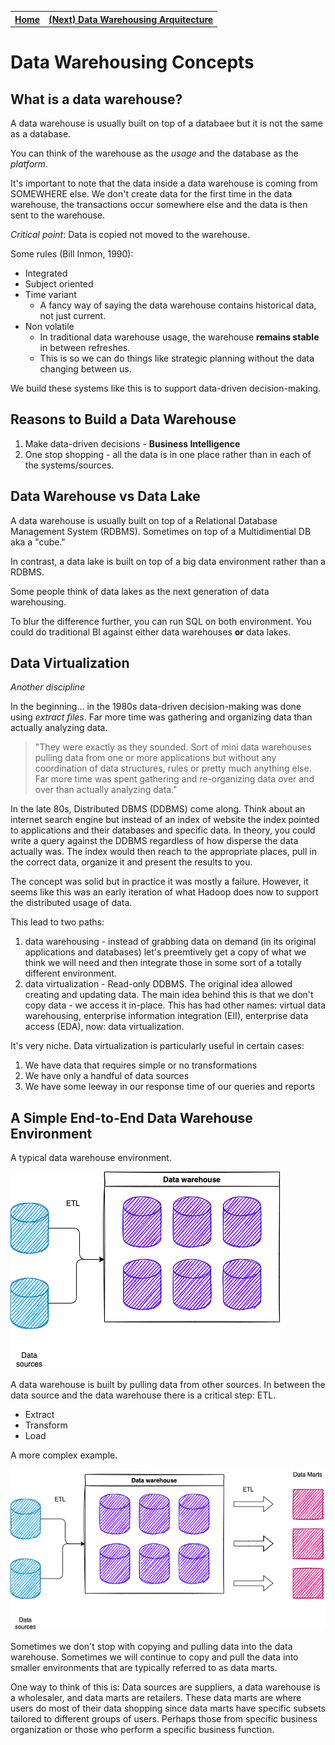  <table class="center" style="margin-left:auto;margin-right:auto">
  <tr>
    <th><a href="/">Home</a></th>
    <th><a href="../02-data-warehousing-architecture">(Next) Data Warehousing Arquitecture</a></th>
  </tr>
</table> 


# Data Warehousing Concepts

## What is a data warehouse?
A data warehouse is usually built on top of a databaee but it is not the same as a database.

You can think of the warehouse as the _usage_ and the database as the _platform_.

It's important to note that the data inside a data warehouse is coming from SOMEWHERE else. We don't create data for the first time in the data warehouse, the transactions occur somewhere else and the data is then sent to the warehouse.

*Critical point*: Data is copied not moved to the warehouse.

Some rules (Bill Inmon, 1990):
* Integrated
* Subject oriented
* Time variant
    - A fancy way of saying the data warehouse contains historical data, not just current.
* Non volatile
    - In traditional data warehouse usage, the warehouse **remains stable** in between refreshes. 
    - This is so we can do things like strategic planning without the data changing between us.

We build these systems like this is to support data-driven decision-making.


## Reasons to Build a Data Warehouse

1. Make data-driven decisions - **Business Intelligence**
2. One stop shopping - all the data is in one place rather than in each of the systems/sources. 

## Data Warehouse vs Data Lake
A data warehouse is usually built on top of a Relational Database Management System (RDBMS). Sometimes on top of a Multidimential DB aka a "cube."

In contrast, a data lake is built on top of a big data environment rather than a RDBMS.

Some people think of data lakes as the next generation of data warehousing.

To blur the difference further, you can run SQL on both environment. You could do traditional BI against either data warehouses **or** data lakes.

## Data Virtualization
_Another discipline_

In the beginning... in the 1980s data-driven decision-making was done using _*extract files*_. Far more time was gathering and organizing data than actually analyzing data.

> "They were exactly as they sounded. Sort of mini data warehouses pulling data from one or more applications but without any coordination of data structures, rules or pretty much anything else. Far more time was spent gathering and re-organizing data over and over than actually analyzing data."

In the late 80s, Distributed DBMS (DDBMS) come along. Think about an internet search engine but instead of an index of website the index pointed to applications and their databases and specific data. In theory, you could write a query against the DDBMS regardless of how disperse the data actually was. The index would then reach to the appropriate places, pull in the correct data, organize it and present the results to you. 

The concept was solid but in practice it was mostly a failure. However, it seems like this was an early iteration of what Hadoop does now to support the distributed usage of data. 

This lead to two paths:
1) data warehousing - instead of grabbing data on demand (in its original applications and databases) let's preemtively get a copy of what we think we will need and then integrate those in some sort of a totally different environment.
2) data virtualization - Read-only DDBMS. The original idea allowed creating and updating data. The main idea behind this is that we don't copy data - we access it in-place. This has had other names: virtual data warehousing, enterprise information integration (EII), enterprise data access (EDA), now: data virtualization.

It's very niche.
Data virtualization is particularly useful in certain cases:
1. We have data that requires simple or no transformations
2. We have only a handful of data sources
3. We have some leeway in our response time of our queries and reports

## A Simple End-to-End Data Warehouse Environment
A typical data warehouse environment.

![Simple data warehouse environment](../images/fig_1_1-simple-dw-env.png)

A data warehouse is built by pulling data from other sources. In between the data source and the data warehouse there is a critical step: ETL.

* Extract
* Transform
* Load

A more complex example. 

![Complex data warehouse environment](../images/fig_1_2-complex-dw-env.png)

Sometimes we don't stop with copying and pulling data into the data warehouse. Sometimes we will continue to copy and pull the data into smaller environments that are typically referred to as data marts.

One way to think of this is: Data sources are suppliers, a data warehouse is a wholesaler, and data marts are retailers. These data marts are where users do most of their data shopping since data marts have specific subsets tailored to different groups of users. Perhaps those from specific business organization or those who perform a specific business function.
